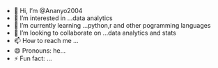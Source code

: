 - 👋 Hi, I’m @Ananyo2004
- 👀 I’m interested in ...data analytics
- 🌱 I’m currently learning ...python,r and other pogramming languages
- 💞️ I’m looking to collaborate on ...data analytics and stats
- 📫 How to reach me ...
- 😄 Pronouns: he...
- ⚡ Fun fact: ...

<!---
Ananyo2004/Ananyo2004 is a ✨ special ✨ repository because its `README.md` (this file) appears on your GitHub profile.
You can click the Preview link to take a look at your changes.
--->
